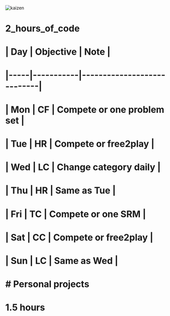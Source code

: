 ![kaizen](http://getflycrm.com/wp-content/uploads/2016/02/kaizen-la-gi.jpg)
# 2_hours_of_code
# | Day | Objective | Note                       |
# |-----|-----------|----------------------------|
# | Mon | CF        | Compete or one problem set |
# | Tue | HR        | Compete or free2play       |
# | Wed | LC        | Change category daily      |
# | Thu | HR        | Same as Tue                |
# | Fri | TC        | Compete or one SRM         |
# | Sat | CC        | Compete or free2play       |
# | Sun | LC        | Same as Wed                |
#
# # Personal projects
# 1.5 hours
